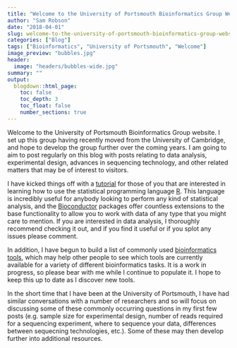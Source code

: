 ```yaml
---
title: "Welcome to the University of Portsmouth Bioinformatics Group Website"
author: "Sam Robson"
date: "2018-04-01"
slug: welcome-to-the-university-of-portsmouth-bioinformatics-group-website
categories: ["Blog"]
tags: ["Bioinformatics", "University of Portsmouth", "Welcome"]
image_preview: "bubbles.jpg"
header:
  image: "headers/bubbles-wide.jpg"
summary: ""
output:
  blogdown::html_page:
    toc: false
    toc_depth: 3
    toc_float: false
    number_sections: true
---
```


Welcome to the University of Portsmouth Bioinformatics Group website. I set up this group having recently moved from the University of Cambridge, and hope to develop the group further over the coming years. I am going to aim to post regularly on this blog with posts relating to data analysis, experimental design, advances in sequencing technology, and other related matters that may be of interest to visitors. 

I have kicked things off with a [tutorial](../../resource/rtutorial/index.html) for those of you that are interested in learning how to use the statistical programming language [R](https://cran.r-project.org). This language is incredibly useful for anybody looking to perform any kind of statistical analysis, and the [Bioconductor](https://bioconductor.org) packages offer countless extensions to the base functionality to allow you to work with data of any type that you might care to mention. If you are interested in data analysis, I thoroughly recommend checking it out, and if you find it useful or if you splot any issues please comment.

In addition, I have begun to build a list of commonly used [bioinformatics tools](../../resource/bioinformaticstools/index.html), which may help other people to see which tools are currently available for a variety of different bioinformatics tasks. It is a work in progress, so please bear with me while I continue to populate it. I hope to keep this up to date as I discover new tools. 

In the short time that I have been at the University of Portsmouth, I have had similar conversations with a number of researchers and so will focus on discussing some of these commonly occurring questions in my first few posts (e.g. sample size for experimental design, number of reads required for a sequencing experiment, where to sequence your data, differences between sequecning technologies, etc.). Some of these may then develop further into additional resources.

